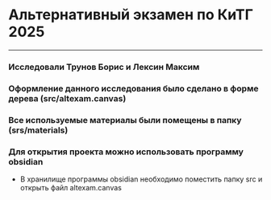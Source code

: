 # Альтернативный экзамен по КиТГ 2025
---
### Исследовали Трунов Борис и Лексин Максим
### Оформление данного исследования было сделано в форме дерева (src/altexam.canvas)
### Все используемые материалы были помещены в папку (srs/materials)
### Для открытия проекта можно использовать программу obsidian
- В хранилище программы obsidian необходимо поместить папку src и открыть файл altexam.canvas